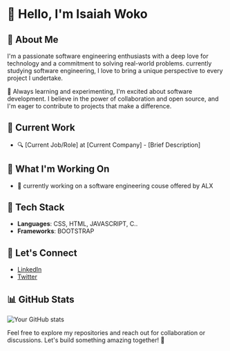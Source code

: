 # 👋 Hello, I'm Isaiah Woko


## 🚀 About Me

I'm a passionate software engineering enthusiasts with a deep love for technology and a commitment to solving real-world problems. currently studying software engineering, I love to bring a unique perspective to every project I undertake.

🌱 Always learning and experimenting, I'm excited about software development. I believe in the power of collaboration and open source, and I'm eager to contribute to projects that make a difference.

## 💼 Current Work

- 🔍 [Current Job/Role] at [Current Company] - [Brief Description]

## 🌱 What I'm Working On

- 🚀 currently working on a software engineering couse offered by ALX

## 🔧 Tech Stack

- **Languages**: CSS, HTML, JAVASCRIPT, C..
- **Frameworks**: BOOTSTRAP

## 🤝 Let's Connect

- [LinkedIn](http://www.linkedin.com/in/isaiah-woko-513426256)
- [Twitter](https://twitter.com/isaiah_woko18)

## 📊 GitHub Stats

![Your GitHub stats](https://github-readme-stats.vercel.app/api?username=yourgithubusername&show_icons=true&count_private=true&hide=contribs,prs)

Feel free to explore my repositories and reach out for collaboration or discussions. Let's build something amazing together! 🚀
